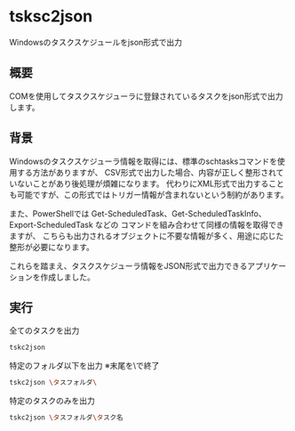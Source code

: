 # tsksc2json
Windowsのタスクスケジュールをjson形式で出力

## 概要
COMを使用してタスクスケジューラに登録されているタスクをjson形式で出力します。

## 背景
Windowsのタスクスケジューラ情報を取得には、標準のschtasksコマンドを使用する方法がありますが、
CSV形式で出力した場合、内容が正しく整形されていないことがあり後処理が煩雑になります。
代わりにXML形式で出力することも可能ですが、この形式ではトリガー情報が含まれないという制約があります。

また、PowerShellでは Get-ScheduledTask、Get-ScheduledTaskInfo、Export-ScheduledTask などの
コマンドを組み合わせて同様の情報を取得できますが、
こちらも出力されるオブジェクトに不要な情報が多く、用途に応じた整形が必要になります。

これらを踏まえ、タスクスケジューラ情報をJSON形式で出力できるアプリケーションを作成しました。

## 実行
全てのタスクを出力
```bash
tskc2json
```

特定のフォルダ以下を出力
※末尾を\で終了
```bash
tskc2json \タスフォルダ\
```

特定のタスクのみを出力
```bash
tskc2json \タスフォルダ\タスク名
```
